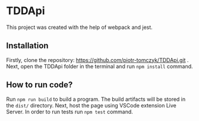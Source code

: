 # TDDApi

This project was created with the help of webpack and jest.

## Installation

Firstly, clone the repository: https://github.com/piotr-tomczyk/TDDApi.git . Next, open the TDDApi folder in the terminal and run `npm install` command.

## How to run code?

Run `npm run build` to build a program. The build artifacts will be stored in the `dist/` directory. Next, host the page using VSCode extension Live Server. In order to run tests run `npm test` command.

